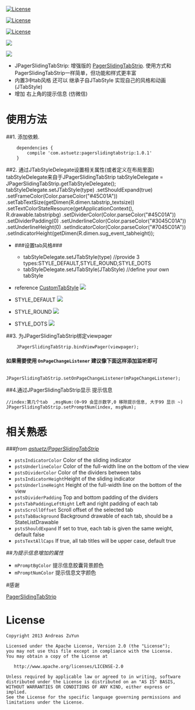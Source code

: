 [![License](https://img.shields.io/badge/license-Apache%202-green.svg?style=flat-square)](https://www.apache.org/licenses/LICENSE-2.0)

[![License](https://img.shields.io/badge/JPagerSlidingTabStrip-V1.0-green.svg)](https://www.apache.org/licenses/LICENSE-2.0)

[![License](https://img.shields.io/badge/JPagerSlidingTabStrip-download-yellowgreen.svg)](https://github.com/ZuYun/JPagerSlidingTabStrip/blob/master/JPagerSlidingTabStrip.apk)

![](https://github.com/ZuYun/JPagerSlidingTabStrip/blob/master/gifs/promptmsg.gif)

![](https://github.com/ZuYun/JPagerSlidingTabStrip/blob/master/gifs/1.gif)

* JPagerSlidingTabStrip: 增强版的 [PagerSlidingTabStrip](https://github.com/astuetz/PagerSlidingTabStrip). 使用方式和PagerSlidingTabStrip一样简单，但功能和样式更丰富
* 内置3中tab风格 还可以 继承子自JTabStyle 实现自己的风格和动画 (JTabStyle)
* 增加 右上角的提示信息 (仿微信)



# 使用方法


  ##1. 添加依赖.
        
        dependencies {
            compile 'com.astuetz:pagerslidingtabstrip:1.0.1'
        }

  ##2. 通过JTabStyleDelegate设置相关属性(或者定义在布局里面)
    tabStyleDelegate来自于JPagerSlidingTabStrip
		tabStyleDelegate = JPagerSlidingTabStrip.getTabStyleDelegate();
		tabStyleDelegate.setJTabStyle(type)
                        .setShouldExpand(true)
                        .setFrameColor(Color.parseColor("#45C01A"))
                        .setTabTextSize(getDimen(R.dimen.tabstrip_textsize))
                        .setTextColorStateResource(getApplicationContext(), R.drawable.tabstripbg)
                        .setDividerColor(Color.parseColor("#45C01A"))
                        .setDividerPadding(0)
                        .setUnderlineColor(Color.parseColor("#3045C01A"))
                        .setUnderlineHeight(0)
                        .setIndicatorColor(Color.parseColor("#7045C01A"))
                        .setIndicatorHeight(getDimen(R.dimen.sug_event_tabheight));

- ###设置tab风格###
	- tabStyleDelegate.setJTabStyle(type) //provide 3 types:STYLE_DEFAULT,STYLE_ROUND,STYLE_DOTS
	- tabStyleDelegate.setJTabStyle(JTabStyle)  //define your own tabStyle

 - reference [CustomTabStyle](https://github.com/ZuYun/JPagerSlidingTabStrip/blob/master/case/src/main/java/com/jonas/acase/CustomTabStyle/CustomTabStyle.java)
![](https://github.com/ZuYun/JPagerSlidingTabStrip/blob/master/gifs/custom.gif)
  - STYLE_DEFAULT
![](https://github.com/ZuYun/JPagerSlidingTabStrip/blob/master/gifs/default2.gif)
  - STYLE_ROUND
![](https://github.com/ZuYun/JPagerSlidingTabStrip/blob/master/gifs/round.gif)
  - STYLE_DOTS
![](https://github.com/ZuYun/JPagerSlidingTabStrip/blob/master/gifs/dots.gif)

  ##3. 为JPagerSlidingTabStrip绑定viewpager
     
		JPagerSlidingTabStrip.bindViewPager(viewpager);

  #### 如果需要使用 `OnPageChangeListener` 建议像下面这样添加监听即可

         JPagerSlidingTabStrip.setOnPageChangeListener(mPageChangeListener);
##4.通过JPagerSlidingTabStrip显示 提示信息
	
	//index:第几个tab  ,msgNum:(0~99 会显示数字,0 移除提示信息, 大于99 显示 ~)
	JPagerSlidingTabStrip.setPromptNum(index, msgNum);

# 相关熟悉

###*from [astuetz/PagerSlidingTabStrip](https://github.com/astuetz/PagerSlidingTabStrip)*

 * `pstsIndicatorColor` Color of the sliding indicator
 * `pstsUnderlineColor` Color of the full-width line on the bottom of the view
 * `pstsDividerColor` Color of the dividers between tabs
 * `pstsIndicatorHeight`Height of the sliding indicator
 * `pstsUnderlineHeight` Height of the full-width line on the bottom of the view
 * `pstsDividerPadding` Top and bottom padding of the dividers
 * `pstsTabPaddingLeftRight` Left and right padding of each tab
 * `pstsScrollOffset` Scroll offset of the selected tab
 * `pstsTabBackground` Background drawable of each tab, should be a StateListDrawable
 * `pstsShouldExpand` If set to true, each tab is given the same weight, default false
 * `pstsTextAllCaps` If true, all tab titles will be upper case, default true


##*为提示信息增加的属性*
 * `mPromptBgColor` 提示信息胶囊背景颜色
 * `mPromptNumColor` 提示信息文字颜色

#感谢

[PagerSlidingTabStrip](https://github.com/jpardogo/PagerSlidingTabStrip)


# License

    Copyright 2013 Andreas ZuYun

    Licensed under the Apache License, Version 2.0 (the "License");
    you may not use this file except in compliance with the License.
    You may obtain a copy of the License at

       http://www.apache.org/licenses/LICENSE-2.0

    Unless required by applicable law or agreed to in writing, software
    distributed under the License is distributed on an "AS IS" BASIS,
    WITHOUT WARRANTIES OR CONDITIONS OF ANY KIND, either express or implied.
    See the License for the specific language governing permissions and
    limitations under the License.
